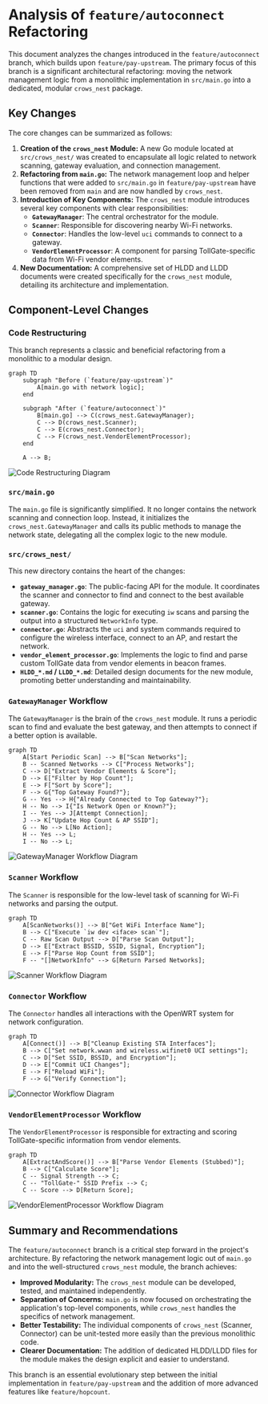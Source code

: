 # Analysis of `feature/autoconnect` Refactoring

This document analyzes the changes introduced in the `feature/autoconnect` branch, which builds upon `feature/pay-upstream`. The primary focus of this branch is a significant architectural refactoring: moving the network management logic from a monolithic implementation in `src/main.go` into a dedicated, modular `crows_nest` package.

## Key Changes

The core changes can be summarized as follows:

1.  **Creation of the `crows_nest` Module:** A new Go module located at `src/crows_nest/` was created to encapsulate all logic related to network scanning, gateway evaluation, and connection management.
2.  **Refactoring from `main.go`:** The network management loop and helper functions that were added to `src/main.go` in `feature/pay-upstream` have been removed from `main` and are now handled by `crows_nest`.
3.  **Introduction of Key Components:** The `crows_nest` module introduces several key components with clear responsibilities:
    *   **`GatewayManager`**: The central orchestrator for the module.
    *   **`Scanner`**: Responsible for discovering nearby Wi-Fi networks.
    *   **`Connector`**: Handles the low-level `uci` commands to connect to a gateway.
    *   **`VendorElementProcessor`**: A component for parsing TollGate-specific data from Wi-Fi vendor elements.
4.  **New Documentation:** A comprehensive set of HLDD and LLDD documents were created specifically for the `crows_nest` module, detailing its architecture and implementation.

## Component-Level Changes

### Code Restructuring

This branch represents a classic and beneficial refactoring from a monolithic to a modular design.

```mermaid
graph TD
    subgraph "Before (`feature/pay-upstream`)"
        A[main.go with network logic];
    end

    subgraph "After (`feature/autoconnect`)"
        B[main.go] --> C(crows_nest.GatewayManager);
        C --> D(crows_nest.Scanner);
        C --> E(crows_nest.Connector);
        C --> F(crows_nest.VendorElementProcessor);
    end

    A --> B;
```
<img src="images/autoconnect_analysis/diagram-1.svg" alt="Code Restructuring Diagram" />

### `src/main.go`

The `main.go` file is significantly simplified. It no longer contains the network scanning and connection loop. Instead, it initializes the `crows_nest.GatewayManager` and calls its public methods to manage the network state, delegating all the complex logic to the new module.

### `src/crows_nest/`

This new directory contains the heart of the changes:

*   **`gateway_manager.go`**: The public-facing API for the module. It coordinates the scanner and connector to find and connect to the best available gateway.
*   **`scanner.go`**: Contains the logic for executing `iw` scans and parsing the output into a structured `NetworkInfo` type.
*   **`connector.go`**: Abstracts the `uci` and system commands required to configure the wireless interface, connect to an AP, and restart the network.
*   **`vendor_element_processor.go`**: Implements the logic to find and parse custom TollGate data from vendor elements in beacon frames.
*   **`HLDD_*.md` / `LLDD_*.md`**: Detailed design documents for the new module, promoting better understanding and maintainability.

### `GatewayManager` Workflow

The `GatewayManager` is the brain of the `crows_nest` module. It runs a periodic scan to find and evaluate the best gateway, and then attempts to connect if a better option is available.

```mermaid
graph TD
    A[Start Periodic Scan] --> B["Scan Networks"];
    B -- Scanned Networks --> C["Process Networks"];
    C --> D["Extract Vendor Elements & Score"];
    D --> E["Filter by Hop Count"];
    E --> F["Sort by Score"];
    F --> G{"Top Gateway Found?"};
    G -- Yes --> H{"Already Connected to Top Gateway?"};
    H -- No --> I{"Is Network Open or Known?"};
    I -- Yes --> J[Attempt Connection];
    J --> K["Update Hop Count & AP SSID"];
    G -- No --> L[No Action];
    H -- Yes --> L;
    I -- No --> L;
```
<img src="images/autoconnect_analysis/diagram-2.svg" alt="GatewayManager Workflow Diagram" />

### `Scanner` Workflow

The `Scanner` is responsible for the low-level task of scanning for Wi-Fi networks and parsing the output.

```mermaid
graph TD
    A[ScanNetworks()] --> B["Get WiFi Interface Name"];
    B --> C["Execute `iw dev <iface> scan`"];
    C -- Raw Scan Output --> D["Parse Scan Output"];
    D --> E["Extract BSSID, SSID, Signal, Encryption"];
    E --> F["Parse Hop Count from SSID"];
    F -- "[]NetworkInfo" --> G[Return Parsed Networks];
```
<img src="images/autoconnect_analysis/diagram-3.svg" alt="Scanner Workflow Diagram" />

### `Connector` Workflow

The `Connector` handles all interactions with the OpenWRT system for network configuration.

```mermaid
graph TD
    A[Connect()] --> B["Cleanup Existing STA Interfaces"];
    B --> C["Set network.wwan and wireless.wifinet0 UCI settings"];
    C --> D["Set SSID, BSSID, and Encryption"];
    D --> E["Commit UCI Changes"];
    E --> F["Reload WiFi"];
    F --> G["Verify Connection"];
```
<img src="images/autoconnect_analysis/diagram-4.svg" alt="Connector Workflow Diagram" />

### `VendorElementProcessor` Workflow

The `VendorElementProcessor` is responsible for extracting and scoring TollGate-specific information from vendor elements.

```mermaid
graph TD
    A[ExtractAndScore()] --> B["Parse Vendor Elements (Stubbed)"];
    B --> C["Calculate Score"];
    C -- Signal Strength --> C;
    C -- "TollGate-" SSID Prefix --> C;
    C -- Score --> D[Return Score];
```
<img src="images/autoconnect_analysis/diagram-5.svg" alt="VendorElementProcessor Workflow Diagram" />

## Summary and Recommendations

The `feature/autoconnect` branch is a critical step forward in the project's architecture. By refactoring the network management logic out of `main.go` and into the well-structured `crows_nest` module, the branch achieves:

*   **Improved Modularity:** The `crows_nest` module can be developed, tested, and maintained independently.
*   **Separation of Concerns:** `main.go` is now focused on orchestrating the application's top-level components, while `crows_nest` handles the specifics of network management.
*   **Better Testability:** The individual components of `crows_nest` (Scanner, Connector) can be unit-tested more easily than the previous monolithic code.
*   **Clearer Documentation:** The addition of dedicated HLDD/LLDD files for the module makes the design explicit and easier to understand.

This branch is an essential evolutionary step between the initial implementation in `feature/pay-upstream` and the addition of more advanced features like `feature/hopcount`.